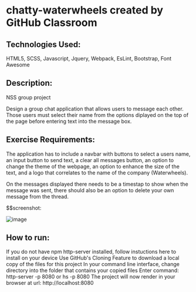 # chatty-waterwheels created by GitHub Classroom

## Technologies Used:
HTML5, SCSS, Javascript, Jquery, Webpack, EsLint, Bootstrap, Font Awesome

## Description:
NSS group project

Design a group chat application that allows users to message each other. Those users must select their name from the options diplayed on the top of the page before entering text into the message box. 

## Exercise Requirements:
The application has to include a navbar with buttons to select a users name, an input button to send text, a clear all messages button, an option to change the theme of the webpage, an option to enhance the size of the text, and a logo that correlates to the name of the company (Waterwheels).

On the messages displayed there needs to be a timestap to show when the message was sent, there should also be an option to delete your own message from the thread.

$$screenshot:
  
  ![image](chatty.png)


## How to run:
If you do not have npm http-server installed, follow instuctions here to install on your device
Use GitHub's Cloning Feature to download a local copy of the files for this project
In your command line interface, change directory into the folder that contains your copied files
Enter command: http-server -p 8080 or hs -p 8080
The project will now render in your browser at url: http://localhost:8080

